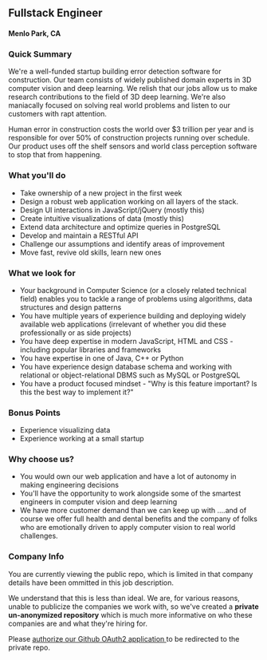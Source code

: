 ## Fullstack Engineer
#### Menlo Park, CA

### Quick Summary
We're a well-funded startup building error detection software for construction.
Our team consists of widely published domain experts in 3D computer vision and deep learning. We relish that our jobs allow us to make research contributions to the field of 3D deep learning. We're also maniacally focused on solving real world problems and listen to our customers with rapt attention.

Human error in construction costs the world over $3 trillion per year and is responsible for over 50% of construction projects running over schedule. Our product uses off the shelf sensors and world class perception software to stop that from happening.

### What you'll do
+	Take ownership of a new project in the first week
+	Design a robust web application working on all layers of the stack.
+	Design UI interactions in JavaScript/jQuery (mostly this)
+	Create intuitive visualizations of data (mostly this)
+	Extend data architecture and optimize queries in PostgreSQL
+	Develop and maintain a RESTful API
+	Challenge our assumptions and identify areas of improvement
+	Move fast, revive old skills, learn new ones

### What we look for
+	Your background in Computer Science (or a closely related technical field) enables you to tackle a range of problems using algorithms, data structures and design patterns
+	You have multiple years of experience building and deploying widely available web applications (irrelevant of whether you did these professionally or as side projects)
+	You have deep expertise in modern JavaScript, HTML and CSS - including popular libraries and frameworks
+	You have expertise in one of Java, C++ or Python
+	You have experience design database schema and working with relational or object-relational DBMS such as MySQL or PostgreSQL
+	You have a product focused mindset - "Why is this feature important? Is this the best way to implement it?"

### Bonus Points
+	Experience visualizing data
+	Experience working at a small startup

### Why choose us?
+	You would own our web application and have a lot of autonomy in making engineering decisions
+	You'll have the opportunity to work alongside some of the smartest engineers in computer vision and deep learning
+	We have more customer demand than we can keep up with
....and of course we offer full health and dental benefits and the company of folks who are emotionally driven to apply computer vision to real world challenges.

### Company Info
You are currently viewing the public repo, which is limited in that company details have been ommitted in this job description.  
    
We understand that this is less than ideal.  We are, for various reasons, unable to publicize the companies we work with, so we've
created a **private un-anonymized repository** which is much more informative on who these companies are and what they're hiring for.  
    
Please [authorize our Github OAuth2 application ](http://localhost:3000/users/auth/github?job_id=rg94zww-fullstack-engineer) to be redirected to the private repo.
